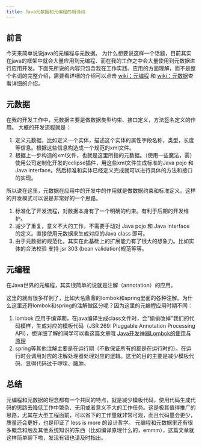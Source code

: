 ```yaml
---
title: Java元数据和元编程的胡诌诌
---
```



## 前言

今天来简单说说java的元编程与元数据。 为什么想要说这样一个话题，目前其实在java的框架中就会大量应用到元编程、而在我的工作之中会大量使用到元数据进行应用开发。下面先所说的内容只包含我在工作实践、应用的方面理解，而不是整个名词的完整介绍，需要看详细的介绍可以点击 [wiki：元编程](https://zh.wikipedia.org/wiki/%E5%85%83%E7%BC%96%E7%A8%8B) 和 [wiki：元数据](https://zh.wikipedia.org/wiki/%E5%85%83%E6%95%B0%E6%8D%AE)查看详细的介绍。

## 元数据

在我的开发工作中，元数据主要是做数据类型约束、接口定义，方法签名定义的作用。 大概的开发流程就是：

 1. 定义元数据，比如定义一个实体，描述这个实体的属性字段名称，类型，长度等信息。根据这些信息构造成一个规范的xml文件。
 2. 根据上一步构造的xml文件，也就是这里所指的元数据。（使用一些魔法，雾）使用公司定制化开发的eclipse插件，用这些xml文件生成标准的Java pojo 和 Java interface。然后标准和实体已经定义完成就可以进行具体的方法和接口的实现。

所以说在这里，元数据在应用中的开发中的作用就是做数据约束和标准定义。这样的开发模式可以说是非常好的一个思路。

1. 标准化了开发流程，对数据本身有了一个明确的约束。有利于后期的开发维护。
2. 减少了重复，意义不大的工作，不需要手动对 Java pojo 和 Java interface 的定义。直接使用元数据来生成对应的Java class 即可。
3. 由于元数据的规范化，其实在此基础上的扩展能力有了很大的想象力。比如实体的合法校验 支持 jsr 303 (bean validation)规范等等。

## 元编程

在Java世界的元编程，其实很简单的说就是注解（annotation）的应用。

这里的就有很多样例了，比如大名鼎鼎的lombok和spring里面的各种注解。为什么这里还将lombok和spring的注解做区分呢？因为这里的元编程应用时期不同：

1. lombok 应用于编译期，在java编译生成class文件时，会"偷偷改掉"我们的代码模样，生成对应的模板代码（JSR 269: Pluggable Annotation Processing API），想详细了解的同学可以看这篇文章哦 [Java开发神器Lombok的使用与原理](http://blog.didispace.com/java-lombok-how-to-use/)
2. spring等其他注解主要是在运行期（不敢保证所有的都是在运行时的）。在运行时会调用对应的注解处理器处理对应的逻辑。这里的目的主要是减少模板代码，显得代码过于啰嗦、臃肿。

## 总结

元编程和元数据的理念都有一个共同的特点，就是减少模板代码，使用代码生成代码的思路去降低工作中繁杂、无用或者意义不大的工作任务。这是极其值得推广的思路，尤其在大型工程面前，可以省下的工作量就非常可观，而且代码量会更少，质量还会更好，也是印证了 less is more 的设计哲学。
元编程和元数据里还有很多概念和触及其他系统知识的东西（比如编译原理什么的，emmm），这篇文章就这样简单聊下啦，发现有错也请及时指出。
